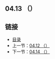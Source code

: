 ## 04.13 （）


## 链接
* [目录](https://github.com/alphaxlvii/go-zh/blob/master/tour/directory.md)
* 上一节：[04.12 （）](https://github.com/alphaxlvii/go-zh/blob/master/tour/04.12.md)
* 下一节：[04.14 （）](https://github.com/alphaxlvii/go-zh/blob/master/tour/04.14.md)

